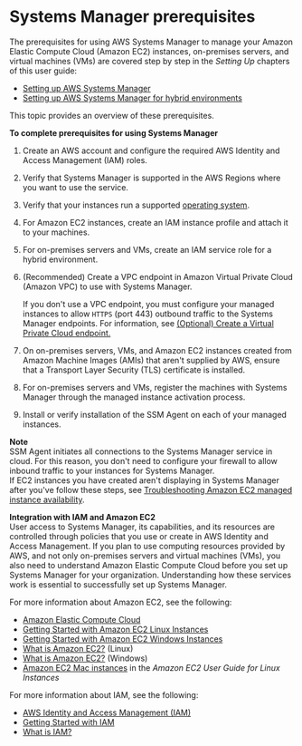 # Systems Manager prerequisites<a name="systems-manager-prereqs"></a>

The prerequisites for using AWS Systems Manager to manage your Amazon Elastic Compute Cloud \(Amazon EC2\) instances, on\-premises servers, and virtual machines \(VMs\) are covered step by step in the *Setting Up* chapters of this user guide:
+ [Setting up AWS Systems Manager](systems-manager-setting-up.md)
+ [Setting up AWS Systems Manager for hybrid environments](systems-manager-managedinstances.md)

This topic provides an overview of these prerequisites\. 

**To complete prerequisites for using Systems Manager**

1. Create an AWS account and configure the required AWS Identity and Access Management \(IAM\) roles\.

1. Verify that Systems Manager is supported in the AWS Regions where you want to use the service\.

1. Verify that your instances run a supported [operating system](https://docs.aws.amazon.com/systems-manager/latest/userguide/prereqs-operating-systems.html)\.

1. For Amazon EC2 instances, create an IAM instance profile and attach it to your machines\.

1. For on\-premises servers and VMs, create an IAM service role for a hybrid environment\.

1. \(Recommended\) Create a VPC endpoint in Amazon Virtual Private Cloud \(Amazon VPC\) to use with Systems Manager\. 

   If you don't use a VPC endpoint, you must configure your managed instances to allow `HTTPS` \(port 443\) outbound traffic to the Systems Manager endpoints\. For information, see [\(Optional\) Create a Virtual Private Cloud endpoint\.](setup-create-vpc.md)

1. On on\-premises servers, VMs, and Amazon EC2 instances created from Amazon Machine Images \(AMIs\) that aren't supplied by AWS, ensure that a Transport Layer Security \(TLS\) certificate is installed\.

1. For on\-premises servers and VMs, register the machines with Systems Manager through the managed instance activation process\.

1. Install or verify installation of the SSM Agent on each of your managed instances\.

**Note**  
SSM Agent initiates all connections to the Systems Manager service in cloud\. For this reason, you don't need to configure your firewall to allow inbound traffic to your instances for Systems Manager\.  
If EC2 instances you have created aren't displaying in Systems Manager after you've follow these steps, see [Troubleshooting Amazon EC2 managed instance availability](troubleshooting-managed-instances.md)\.

**Integration with IAM and Amazon EC2**  
User access to Systems Manager, its capabilities, and its resources are controlled through policies that you use or create in AWS Identity and Access Management\. If you plan to use computing resources provided by AWS, and not only on\-premises servers and virtual machines \(VMs\), you also need to understand Amazon Elastic Compute Cloud before you set up Systems Manager for your organization\. Understanding how these services work is essential to successfully set up Systems Manager\.

For more information about Amazon EC2, see the following:
+ [Amazon Elastic Compute Cloud](https://aws.amazon.com/ec2/)
+ [Getting Started with Amazon EC2 Linux Instances](https://docs.aws.amazon.com/AWSEC2/latest/UserGuide/EC2_GetStarted.html)
+ [Getting Started with Amazon EC2 Windows Instances](https://docs.aws.amazon.com/AWSEC2/latest/WindowsGuide/EC2_GetStarted.html)
+  [What is Amazon EC2?](https://docs.aws.amazon.com/AWSEC2/latest/UserGuide/concepts.html) \(Linux\)
+ [What is Amazon EC2?](https://docs.aws.amazon.com/AWSEC2/latest/WindowsGuide/concepts.html) \(Windows\)
+ [Amazon EC2 Mac instances](url-ec2-user;ec2-mac-instances.html) in the *Amazon EC2 User Guide for Linux Instances*

For more information about IAM, see the following:
+ [AWS Identity and Access Management \(IAM\)](https://aws.amazon.com/iam/)
+ [Getting Started with IAM](https://docs.aws.amazon.com/IAM/latest/UserGuide/getting-started.html)
+ [What is IAM?](https://docs.aws.amazon.com/IAM/latest/UserGuide/)